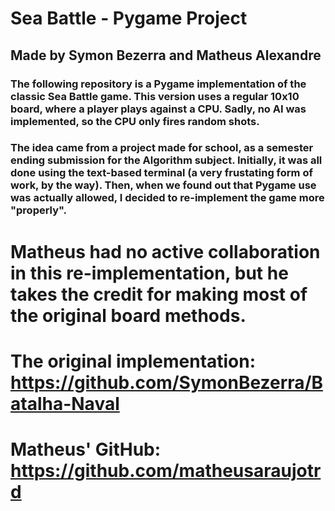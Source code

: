 # Sea Battle - Pygame Project

## Made by Symon Bezerra and Matheus Alexandre

### The following repository is a Pygame implementation of the classic Sea Battle game. This version uses a regular 10x10 board, where a player plays against a CPU. Sadly, no AI was implemented, so the CPU only fires random shots.

### The idea came from a project made for school, as a semester ending submission for the Algorithm subject. Initially, it was all done using the text-based terminal (a very frustating form of work, by the way). Then, when we found out that Pygame use was actually allowed, I decided to re-implement the game more "properly".

# Matheus had no active collaboration in this re-implementation, but he takes the credit for making most of the original board methods.

# The original implementation: https://github.com/SymonBezerra/Batalha-Naval

# Matheus' GitHub: https://github.com/matheusaraujotrd
